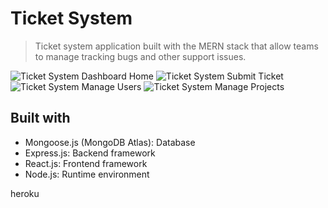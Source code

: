 # Ticket System
> Ticket system application built with the MERN stack that allow teams to manage tracking bugs and other support issues.

![Ticket System Dashboard Home](/public/assets/screenshots/ticket_system_dashboard_home.png)
![Ticket System Submit Ticket](/public/assets/screenshots/ticket_system_submit_ticket.png)
![Ticket System Manage Users](/public/assets/screenshots/ticket_system_manage_users.png)
![Ticket System Manage Projects](/public/assets/screenshots/ticket_system_manage_projects.png)

## Built with
* Mongoose.js (MongoDB Atlas): Database
* Express.js: Backend framework
* React.js: Frontend framework
* Node.js: Runtime environment

heroku
